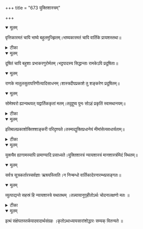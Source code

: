 +++
title = "673 युक्तिशास्त्रम्"

+++


<details open><summary>मूलम्</summary>

वृत्तिकारमतं चापि भाष्ये बहुलमुज्झितम्।भाष्यकारमतं चापि वार्तिके प्रायशस्तथा॥
</details>



<details><summary>टीका</summary>

तन्त्र.[731]
</details>



<details open><summary>मूलम्</summary>

दूषितं चापि बहुशाः प्रभाकरगुरोर्मतम्।भट्टपादस्य सिद्धान्ताः रामकेऽपि प्रदूषिताः॥
</details>



<details open><summary>मूलम्</summary>

राणके मातुलसुतापरिणीत्यादिसाधनम्।शास्त्रदीपप्रकाशे तु शङ्करेण प्रदूषितम्॥
</details>



<details open><summary>मूलम्</summary>

सोमेश्वरो ह्यान्यथयत् यद्वार्तिककृतां मतम्।तदुद्दूष्य पुनः सोऽहं प्रकृतिं स्वामथानयम्॥
</details>



<details><summary>टीका</summary>

न्यासु.[3-3-14]
</details>



<details open><summary>मूलम्</summary>

इतिबालप्रकाशोक्तिश्शाङ्करी परिदृश्यते।तस्माद्युक्तिप्रधानेयं मीमांसेत्यवधार्यताम्॥
</details>



<details><summary>टीका</summary>

बालप्रकाशः.[ ]
</details>



<details open><summary>मूलम्</summary>

युक्त्यैव ह्यागामस्यापि प्रामाण्यादि प्रसाध्यते।युक्तिशास्त्रं न्यायशास्त्रं मानशास्त्रंमिदं स्थितम्॥
</details>



<details open><summary>मूलम्</summary>

सर्वत्र सूत्रकर्तारस्सर्वज्ञाः ऋषयस्त्विति।न निन्बन्धो वार्तिकादेरनारम्भप्रसङ्गतः॥
</details>



<details open><summary>मूलम्</summary>

व्युत्पाद्यन्ते सहस्रं हि न्यायशास्त्रे यथातथम् ।तन्न्यायानुगृहीतोऽर्थः चोदनालक्षणो मतः ॥
</details>



<details><summary>टीका</summary>

न्या. म.[589]
</details>



<details open><summary>मूलम्</summary>

इत्थं संक्षेपतस्तर्कपादवादार्थसंग्रहः ।कृतोऽथाध्यायसारांशोद्धारः सम्यक् वितन्यते ॥
</details>

